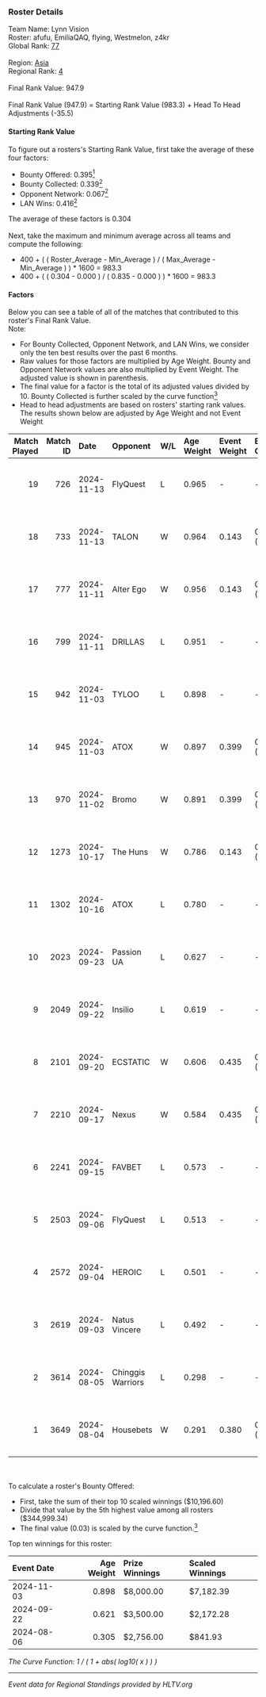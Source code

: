 ### Roster Details<br />
Team Name: Lynn Vision<br />
Roster: afufu, EmiliaQAQ, flying, Westmelon, z4kr<br />
Global Rank: [77](../../standings_global_2024_12_18.md)<br />
<br />
Region: [Asia]( ../../standings_asia_2024_12_18.md)<br />
Regional Rank: [4]( ../../standings_asia_2024_12_18.md)<br />
<br />
Final Rank Value:  947.9<br />
<br />
Final Rank Value (947.9) = Starting Rank Value (983.3) + Head To Head Adjustments (-35.5)<br />

#### Starting Rank Value<br />
To figure out a rosters's Starting Rank Value, first take the average of these four factors:<br />
- Bounty Offered: 0.395[<sup>1</sup>](#table2)
- Bounty Collected: 0.339[<sup>2</sup>](#table1)
- Opponent Network: 0.067[<sup>2</sup>](#table1)
- LAN Wins: 0.416[<sup>2</sup>](#table1)

The average of these factors is 0.304<br />
<br />
Next, take the maximum and minimum average across all teams and compute the following:<br />
- 400 + ( ( Roster_Average - Min_Average ) / ( Max_Average - Min_Average ) ) * 1600 = 983.3
- 400 + ( ( 0.304 - 0.000 ) / ( 0.835 - 0.000 ) ) * 1600 = 983.3


#### Factors<br />
Below you can see a table of all of the matches that contributed to this roster's Final Rank Value.<br />
Note:<br />

- For Bounty Collected, Opponent Network, and LAN Wins, we consider only the ten best results over the past 6 months.
- Raw values for those factors are multiplied by Age Weight. Bounty and Opponent Network values are also multiplied by Event Weight. The adjusted value is shown in parenthesis.
- The final value for a factor is the total of its adjusted values divided by 10. Bounty Collected is further scaled by the curve function[<sup>3</sup>](#curveFunction)
- Head to head adjustments are based on rosters' starting rank values. The results shown below are adjusted by Age Weight and not Event Weight
<span id="table1"></span><br />


| Match Played | Match ID | Date       | Opponent          | W/L | Age Weight | Event Weight | Bounty Collected | Opponent Network | LAN Wins  | H2H Adj. | Roster                                    |
| -: | -: | :- | :- | :- | :- | :- | :- | :- | :- | -: | :- |
|           19 |      726 | 2024-11-13 | FlyQuest          | L   | 0.965      | -            | -                | -                | -         |    -3.13 | afufu, EmiliaQAQ, flying, Westmelon, z4kr |
|           18 |      733 | 2024-11-13 | TALON             | W   | 0.964      | 0.143        | 0.000 (0.000)    | 0.201 (0.028)    | 1 (0.964) |     5.10 | afufu, EmiliaQAQ, flying, Westmelon, z4kr |
|           17 |      777 | 2024-11-11 | Alter Ego         | W   | 0.956      | 0.143        | 0.000 (0.000)    | 0.122 (0.017)    | 1 (0.956) |     3.21 | afufu, EmiliaQAQ, flying, Westmelon, z4kr |
|           16 |      799 | 2024-11-11 | DRILLAS           | L   | 0.951      | -            | -                | -                | -         |   -17.62 | afufu, EmiliaQAQ, flying, Westmelon, z4kr |
|           15 |      942 | 2024-11-03 | TYLOO             | L   | 0.898      | -            | -                | -                | -         |   -15.41 | afufu, EmiliaQAQ, flying, Westmelon, z4kr |
|           14 |      945 | 2024-11-03 | ATOX              | W   | 0.897      | 0.399        | 0.019 (0.007)    | 0.128 (0.046)    | 1 (0.897) |     7.32 | afufu, EmiliaQAQ, flying, Westmelon, z4kr |
|           13 |      970 | 2024-11-02 | Bromo             | W   | 0.891      | 0.399        | 0.008 (0.003)    | 0.167 (0.059)    | 1 (0.891) |     5.15 | afufu, EmiliaQAQ, flying, Westmelon, z4kr |
|           12 |     1273 | 2024-10-17 | The Huns          | W   | 0.786      | 0.143        | 0.041 (0.005)    | 0.270 (0.030)    | 0 (0.000) |     9.40 | afufu, EmiliaQAQ, flying, Westmelon, z4kr |
|           11 |     1302 | 2024-10-16 | ATOX              | L   | 0.780      | -            | -                | -                | -         |   -17.89 | afufu, EmiliaQAQ, flying, Westmelon, z4kr |
|           10 |     2023 | 2024-09-23 | Passion UA        | L   | 0.627      | -            | -                | -                | -         |    -6.26 | afufu, EmiliaQAQ, flying, Westmelon, z4kr |
|            9 |     2049 | 2024-09-22 | Insilio           | L   | 0.619      | -            | -                | -                | -         |   -11.73 | afufu, EmiliaQAQ, flying, Westmelon, z4kr |
|            8 |     2101 | 2024-09-20 | ECSTATIC          | W   | 0.606      | 0.435        | 0.061 (0.016)    | 1.000 (0.263)    | 0 (0.000) |     9.32 | afufu, EmiliaQAQ, flying, Westmelon, z4kr |
|            7 |     2210 | 2024-09-17 | Nexus             | W   | 0.584      | 0.435        | 0.326 (0.083)    | 0.848 (0.215)    | 0 (0.000) |    15.85 | afufu, EmiliaQAQ, flying, Westmelon, z4kr |
|            6 |     2241 | 2024-09-15 | FAVBET            | L   | 0.573      | -            | -                | -                | -         |    -9.95 | afufu, EmiliaQAQ, flying, Westmelon, z4kr |
|            5 |     2503 | 2024-09-06 | FlyQuest          | L   | 0.513      | -            | -                | -                | -         |    -2.08 | afufu, EmiliaQAQ, flying, Westmelon, z4kr |
|            4 |     2572 | 2024-09-04 | HEROIC            | L   | 0.501      | -            | -                | -                | -         |    -0.29 | afufu, EmiliaQAQ, flying, Westmelon, z4kr |
|            3 |     2619 | 2024-09-03 | Natus Vincere     | L   | 0.492      | -            | -                | -                | -         |    -0.15 | afufu, EmiliaQAQ, flying, Westmelon, z4kr |
|            2 |     3614 | 2024-08-05 | Chinggis Warriors | L   | 0.298      | -            | -                | -                | -         |    -7.62 | afufu, EmiliaQAQ, flying, Westmelon, z4kr |
|            1 |     3649 | 2024-08-04 | Housebets         | W   | 0.291      | 0.380        | 0.003 (0.000)    | 0.112 (0.012)    | 1 (0.291) |     1.30 | afufu, EmiliaQAQ, flying, Westmelon, z4kr |

<br />
<span id="table2"></span><br />
To calculate a roster's Bounty Offered:<br />

- First, take the sum of their top 10 scaled winnings ($10,196.60)
- Divide that value by the 5th highest value among all rosters ($344,999.34)
- The final value (0.03) is scaled by the curve function.[<sup>3</sup>](#curveFunction)

Top ten winnings for this roster:<br />

| Event Date | Age Weight | Prize Winnings | Scaled Winnings |
| :- | -: | :- | :- |
| 2024-11-03 |      0.898 | $8,000.00      | $7,182.39       |
| 2024-09-22 |      0.621 | $3,500.00      | $2,172.28       |
| 2024-08-06 |      0.305 | $2,756.00      | $841.93         |


<span id="curveFunction"></span>_The Curve Function: 1 / ( 1 + abs( log10( x ) ) )_<br />

---
_Event data for Regional Standings provided by HLTV.org_<br />
